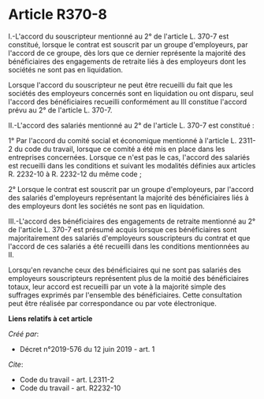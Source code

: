 # Article R370-8

I.-L'accord du souscripteur mentionné au 2° de l'article L. 370-7 est constitué, lorsque le contrat est souscrit par un
groupe d'employeurs, par l'accord de ce groupe, dès lors que ce dernier représente la majorité des bénéficiaires des
engagements de retraite liés à des employeurs dont les sociétés ne sont pas en liquidation. 

Lorsque l'accord du souscripteur ne peut être recueilli du fait que les sociétés des employeurs concernés sont en liquidation
ou ont disparu, seul l'accord des bénéficiaires recueilli conformément au III constitue l'accord prévu au 2° de l'article L.
370-7. 

II.-L'accord des salariés mentionné au 2° de l'article L. 370-7 est constitué : 

1° Par l'accord du comité social et économique mentionné à l'article L. 2311-2 du code du travail, lorsque ce comité a été
mis en place dans les entreprises concernées. Lorsque ce n'est pas le cas, l'accord des salariés est recueilli dans les
conditions et suivant les modalités définies aux articles R. 2232-10 à R. 2232-12 du même code ; 

2° Lorsque le contrat est souscrit par un groupe d'employeurs, par l'accord des salariés d'employeurs représentant la
majorité des bénéficiaires liés à des employeurs dont les sociétés ne sont pas en liquidation. 

III.-L'accord des bénéficiaires des engagements de retraite mentionné au 2° de l'article L. 370-7 est présumé acquis lorsque
ces bénéficiaires sont majoritairement des salariés d'employeurs souscripteurs du contrat et que l'accord de ces salariés a
été recueilli dans les conditions mentionnées au II. 

Lorsqu'en revanche ceux des bénéficiaires qui ne sont pas salariés des employeurs souscripteurs représentent plus de la
moitié des bénéficiaires totaux, leur accord est recueilli par un vote à la majorité simple des suffrages exprimés par
l'ensemble des bénéficiaires. Cette consultation peut être réalisée par correspondance ou par vote électronique.

**Liens relatifs à cet article**

_Créé par_:

  - Décret n°2019-576 du 12 juin 2019 - art. 1

_Cite_:

  - Code du travail - art. L2311-2
  - Code du travail - art. R2232-10

